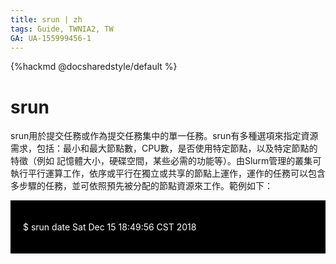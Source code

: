 ```yaml
---
title: srun | zh
tags: Guide, TWNIA2, TW
GA: UA-155999456-1
---
```


{%hackmd @docsharedstyle/default %}

# srun
    
srun用於提交任務或作為提交任務集中的單一任務。srun有多種選項來指定資源需求，包括：最小和最大節點數，CPU數，是否使用特定節點，以及特定節點的特徵（例如 記憶體大小，硬碟空間，某些必需的功能等）。由Slurm管理的叢集可執行平行運算工作，依序或平行在獨立或共享的節點上運作，運作的任務可以包含多步驟的任務，並可依照預先被分配的節點資源來工作。範例如下：
    
<div style="background-color:black;color:white;padding:20px;">
    
$ srun date
Sat Dec 15 18:49:56 CST 2018

</div>